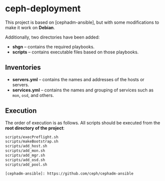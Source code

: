 # ceph-deployment

This project is based on [cephadm-ansible], but with some modifications to make it work on **Debian**.

Additionally, two directories have been added:  

- **shgn** – contains the required playbooks.  
- **scripts** – contains executable files based on those playbooks.

## Inventories

- **servers.yml** – contains the names and addresses of the hosts or servers.  
- **services.yml** – contains the names and grouping of services such as `mon`, `osd`, and others.

## Execution

The order of execution is as follows. All scripts should be executed from the **root directory of the project**:

```bash
scripts/execPreflight.sh
scripts/makeBootstrap.sh
scripts/add_host.sh
scripts/add_mon.sh
scripts/add_mgr.sh
scripts/add_osd.sh
scripts/add_pool.sh

[cephadm-ansible]: https://github.com/ceph/cephadm-ansible
